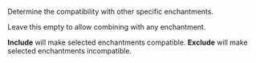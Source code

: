 Determine the compatibility with other specific enchantments.

Leave this empty to allow combining with any enchantment.

**Include** will make selected enchantments compatible.
**Exclude** will make selected enchantments incompatible.